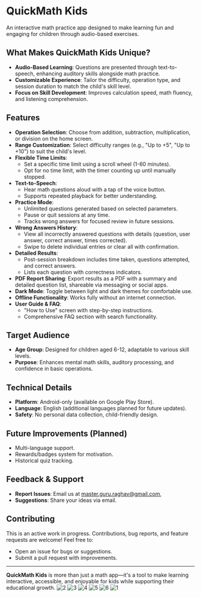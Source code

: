 # QuickMath Kids

An interactive math practice app designed to make learning fun and engaging for children through audio-based exercises.

## What Makes QuickMath Kids Unique?

- **Audio-Based Learning**: Questions are presented through text-to-speech, enhancing auditory skills alongside math practice.
- **Customizable Experience**: Tailor the difficulty, operation type, and session duration to match the child's skill level.
- **Focus on Skill Development**: Improves calculation speed, math fluency, and listening comprehension.

## Features

- **Operation Selection**: Choose from addition, subtraction, multiplication, or division on the home screen.
- **Range Customization**: Select difficulty ranges (e.g., "Up to +5", "Up to +10") to suit the child's level.
- **Flexible Time Limits**: 
  - Set a specific time limit using a scroll wheel (1-60 minutes).
  - Opt for no time limit, with the timer counting up until manually stopped.
- **Text-to-Speech**: 
  - Hear math questions aloud with a tap of the voice button.
  - Supports repeated playback for better understanding.
- **Practice Mode**: 
  - Unlimited questions generated based on selected parameters.
  - Pause or quit sessions at any time.
  - Tracks wrong answers for focused review in future sessions.
- **Wrong Answers History**: 
  - View all incorrectly answered questions with details (question, user answer, correct answer, times corrected).
  - Swipe to delete individual entries or clear all with confirmation.
- **Detailed Results**: 
  - Post-session breakdown includes time taken, questions attempted, and correct answers.
  - Lists each question with correctness indicators.
- **PDF Report Sharing**: Export results as a PDF with a summary and detailed question list, shareable via messaging or social apps.
- **Dark Mode**: Toggle between light and dark themes for comfortable use.
- **Offline Functionality**: Works fully without an internet connection.
- **User Guide & FAQ**: 
  - "How to Use" screen with step-by-step instructions.
  - Comprehensive FAQ section with search functionality.

## Target Audience

- **Age Group**: Designed for children aged 6-12, adaptable to various skill levels.
- **Purpose**: Enhances mental math skills, auditory processing, and confidence in basic operations.

## Technical Details

- **Platform**: Android-only (available on Google Play Store).
- **Language**: English (additional languages planned for future updates).
- **Safety**: No personal data collection, child-friendly design.

## Future Improvements (Planned)

- Multi-language support.
- Rewards/badges system for motivation.
- Historical quiz tracking.

## Feedback & Support

- **Report Issues**: Email us at master.guru.raghav@gmail.com,
- **Suggestions**: Share your ideas via email.

## Contributing

This is an active work in progress. Contributions, bug reports, and feature requests are welcome! Feel free to:
- Open an issue for bugs or suggestions.
- Submit a pull request with improvements.

---

**QuickMath Kids** is more than just a math app—it's a tool to make learning interactive, accessible, and enjoyable for kids while supporting their educational growth.
![2](https://github.com/user-attachments/assets/f6bda163-2804-45ab-9417-5a3ab8783cb2)
![3](https://github.com/user-attachments/assets/6551a542-fbda-4d10-a6ac-bf96202f9e6b)
![4](https://github.com/user-attachments/assets/17d7c7b3-caff-49e8-a8b2-b3d344f6b8c5)
![5](https://github.com/user-attachments/assets/02baeab0-a273-40b2-b07d-a7e9bb3dff67)
![6](https://github.com/user-attachments/assets/17d94e44-22c9-4fcf-b360-722babcab823)
![1](https://github.com/user-attachments/assets/bc2a13c8-3cd1-43d9-97d7-33402eb7d53f)


